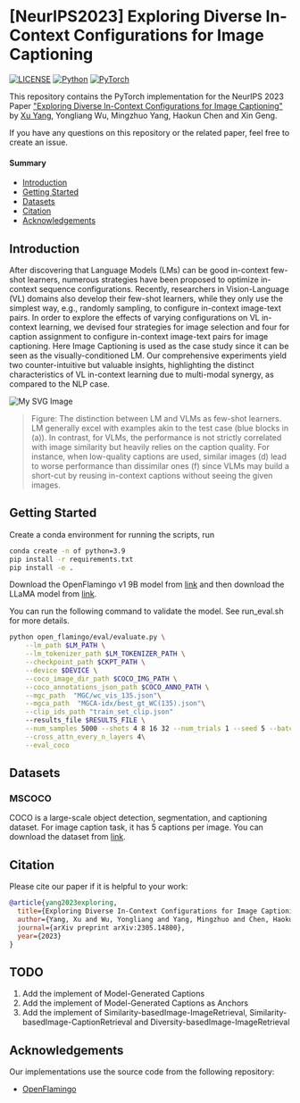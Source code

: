 # \[NeurIPS2023\] Exploring Diverse In-Context Configurations for Image Captioning
[![LICENSE](https://img.shields.io/badge/license-MIT-green?style=flat-square)](https://github.com/y2l/meta-transfer-learning-tensorflow/blob/master/LICENSE)
[![Python](https://img.shields.io/badge/python-3.9-blue.svg?style=flat-square&logo=python&color=3776AB)](https://www.python.org/)
[![PyTorch](https://img.shields.io/badge/pytorch-2.0.1-%237732a8?style=flat-square&logo=PyTorch&color=EE4C2C)](https://pytorch.org/)

This repository contains the PyTorch implementation for the NeurIPS 2023 Paper ["Exploring Diverse In-Context Configurations for Image Captioning"](https://nips.cc/virtual/2023/poster/71057) by [Xu Yang](https://yangxuntu.github.io/), Yongliang Wu, Mingzhuo Yang, Haokun Chen and Xin Geng.

If you have any questions on this repository or the related paper, feel free to create an issue. 

#### Summary

* [Introduction](#introduction)
* [Getting Started](#getting-started)
* [Datasets](#datasets)
* [Citation](#citation)
* [Acknowledgements](#acknowledgements)


## Introduction
After discovering that Language Models (LMs) can be good in-context few-shot learners, numerous strategies have been proposed to optimize in-context sequence configurations. Recently, researchers in Vision-Language (VL) domains also develop their few-shot learners, while they only use the simplest way, e.g., randomly sampling, to configure in-context image-text pairs. In order to explore the effects of varying configurations on VL in-context learning, we devised four strategies for image selection and four for caption assignment to configure in-context image-text pairs for image captioning. Here Image Captioning is used as the case study since it can be seen as the  visually-conditioned LM. Our comprehensive experiments yield two counter-intuitive but valuable insights, highlighting the distinct characteristics of VL in-context learning due to multi-modal synergy, as compared to the NLP case.


![My SVG Image](doc/intro.svg)


> Figure: The distinction between LM and VLMs as few-shot learners. LM generally excel with examples akin to the test case (blue blocks in (a)). In contrast, for VLMs, the performance is not strictly correlated with image similarity but heavily relies on the caption quality. For instance, when low-quality captions are used, similar images (d) lead to worse performance than dissimilar ones (f) since VLMs may build a short-cut by reusing in-context captions without seeing the given images.

## Getting Started

Create a conda environment for running the scripts, run
```bash
conda create -n of python=3.9
pip install -r requirements.txt
pip install -e .
```

Download the OpenFlamingo v1 9B model from [link](https://huggingface.co/openflamingo/OpenFlamingo-9B-deprecated) and then download the LLaMA model from [link](https://huggingface.co/decapoda-research/llama-7b-hf).

You can run the following command to validate the model. See run_eval.sh for more details.

```bash
python open_flamingo/eval/evaluate.py \
    --lm_path $LM_PATH \
    --lm_tokenizer_path $LM_TOKENIZER_PATH \
    --checkpoint_path $CKPT_PATH \
    --device $DEVICE \
    --coco_image_dir_path $COCO_IMG_PATH \
    --coco_annotations_json_path $COCO_ANNO_PATH \
    --mgc_path  "MGC/wc_vis_135.json"\
    --mgca_path  "MGCA-idx/best_gt_WC(135).json"\
    --clip_ids_path "train_set_clip.json"
    --results_file $RESULTS_FILE \
    --num_samples 5000 --shots 4 8 16 32 --num_trials 1 --seed 5 --batch_size 8\
    --cross_attn_every_n_layers 4\
    --eval_coco
```


## Datasets


### MSCOCO
COCO is a large-scale object detection, segmentation, and captioning dataset. For image caption task, it has 5 captions per image. You can download the dataset from [link](https://cocodataset.org/#download).


## Citation

Please cite our paper if it is helpful to your work:

```bibtex
@article{yang2023exploring,
  title={Exploring Diverse In-Context Configurations for Image Captioning},
  author={Yang, Xu and Wu, Yongliang and Yang, Mingzhuo and Chen, Haokun and Xin, Geng},
  journal={arXiv preprint arXiv:2305.14800},
  year={2023}
}
```

## TODO
1. Add the implement of Model-Generated Captions
2. Add the implement of Model-Generated Captions as Anchors
3. Add the implement of Similarity-basedImage-ImageRetrieval, Similarity-basedImage-CaptionRetrieval and Diversity-basedImage-ImageRetrieval

## Acknowledgements

Our implementations use the source code from the following repository:

* [OpenFlamingo](https://github.com/mlfoundations/open_flamingo/tree/main)
